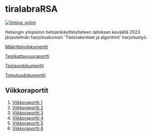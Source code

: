 # tiralabraRSA

[![linting: pylint](https://img.shields.io/badge/linting-pylint-yellowgreen)](https://github.com/PyCQA/pylint)

Helsingin yliopiston tietojenkäsittelytieteen laitoksen keväällä 2023 järjestelmän harjoituskurssin 'Tietorakenteet ja algoritmit' harjoitustyö.

[Määrittelydokumentti](https://github.com/tspaanan/tiralabraRSA/blob/main/Dokumentaatio/M%C3%A4%C3%A4rittelydokumentti.md)

[Testikattavuusraportti](https://github.com/tspaanan/tiralabraRSA/blob/main/Dokumentaatio/Coverage_report.html)

[Testausdokumentti](https://github.com/tspaanan/tiralabraRSA/blob/main/Dokumentaatio/Testausdokumentti.md)

[Toteutusdokumentti](https://github.com/tspaanan/tiralabraRSA/blob/main/Dokumentaatio/Toteutusdokumentti.md)

## Viikkoraportit

1. [Viikkoraportti 1](https://github.com/tspaanan/tiralabraRSA/blob/main/Dokumentaatio/Viikkoraportti1.md)
2. [Viikkoraportti 2](https://github.com/tspaanan/tiralabraRSA/blob/main/Dokumentaatio/Viikkoraportti2.md)
3. [Viikkoraportti 3](https://github.com/tspaanan/tiralabraRSA/blob/main/Dokumentaatio/Viikkoraportti3.md)
3. [Viikkoraportti 4](https://github.com/tspaanan/tiralabraRSA/blob/main/Dokumentaatio/Viikkoraportti4.md)
3. [Viikkoraportti 5](https://github.com/tspaanan/tiralabraRSA/blob/main/Dokumentaatio/Viikkoraportti5.md)
3. [Viikkoraportti 6](https://github.com/tspaanan/tiralabraRSA/blob/main/Dokumentaatio/Viikkoraportti6.md)
